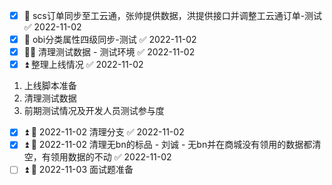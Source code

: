 - [x] 🔼 scs订单同步至工云通，张帅提供数据，洪提供接口并调整工云通订单-测试 ✅ 2022-11-02
- [x] 📅 obi分类属性四级同步-测试 ✅ 2022-11-02
- [x] 🔼📅 清理测试数据  - 测试环境 ✅ 2022-11-02
- [x] ⏫ 整理上线情况 ✅ 2022-11-02
1. 上线脚本准备
2. 清理测试数据
3. 前期测试情况及开发人员测试参与度
- [x] ⏫ 📅 2022-11-02 清理分支 ✅ 2022-11-02
- [x] ⏫ 📅 2022-11-02 清理无bn的标品 - 刘诚 - 无bn并在商城没有领用的数据都清空，有领用数据的不动 ✅ 2022-11-02
- [ ] ⏫ 📅 2022-11-03 面试题准备